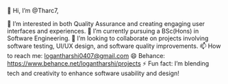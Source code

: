 👋 Hi, I’m @Tharc7, 

👀 I’m interested in both Quality Assurance and creating engaging user interfaces and experiences.
🌱 I’m currently pursuing a BSc(Hons) in Software Engineering.
💞️ I’m looking to collaborate on projects involving software testing, UI/UX design, and software quality improvements.
📫 How to reach me: logantharshi0407@gmail.com
😄 Behance: https://www.behance.net/logantharshi/projects
⚡ Fun fact: I’m blending tech and creativity to enhance software usability and design!

<!--- Tharc7/Tharc7 is a ✨ special ✨ repository because its `README.md` (this file) appears on your GitHub profile. You can click the Preview link to take a look at your changes. --->
